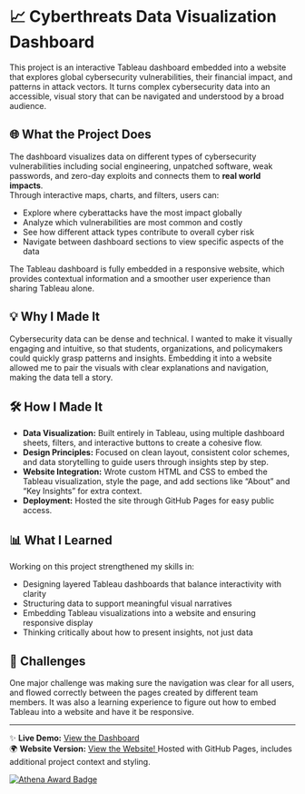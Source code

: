 # 📈 Cyberthreats Data Visualization Dashboard

This project is an interactive Tableau dashboard embedded into a website that explores global cybersecurity vulnerabilities, their financial impact, and patterns in attack vectors. It turns complex cybersecurity data into an accessible, visual story that can be navigated and understood by a broad audience.

## 🌐 What the Project Does
The dashboard visualizes data on different types of cybersecurity vulnerabilities including social engineering, unpatched software, weak passwords, and zero-day exploits and connects them to **real world impacts**.  
Through interactive maps, charts, and filters, users can:
- Explore where cyberattacks have the most impact globally  
- Analyze which vulnerabilities are most common and costly  
- See how different attack types contribute to overall cyber risk  
- Navigate between dashboard sections to view specific aspects of the data

The Tableau dashboard is fully embedded in a responsive website, which provides contextual information and a smoother user experience than sharing Tableau alone.

## 💡 Why I Made It
Cybersecurity data can be dense and technical. I wanted to make it visually engaging and intuitive, so that students, organizations, and policymakers could quickly grasp patterns and insights. Embedding it into a website allowed me to pair the visuals with clear explanations and navigation, making the data tell a story.

## 🛠 How I Made It
- **Data Visualization:** Built entirely in Tableau, using multiple dashboard sheets, filters, and interactive buttons to create a cohesive flow.  
- **Design Principles:** Focused on clean layout, consistent color schemes, and data storytelling to guide users through insights step by step.  
- **Website Integration:** Wrote custom HTML and CSS to embed the Tableau visualization, style the page, and add sections like “About” and “Key Insights” for extra context.  
- **Deployment:** Hosted the site through GitHub Pages for easy public access.

## 📊 What I Learned
Working on this project strengthened my skills in:
- Designing layered Tableau dashboards that balance interactivity with clarity  
- Structuring data to support meaningful visual narratives  
- Embedding Tableau visualizations into a website and ensuring responsive display  
- Thinking critically about how to present insights, not just data

## 🚧 Challenges
One major challenge was making sure the navigation was clear for all users, and flowed correctly between the pages created by different team members. It was also a learning experience to figure out how to embed Tableau into a website and have it be responsive.

---

✨ **Live Demo:** [View the Dashboard](https://public.tableau.com/app/profile/thanishkka.vijayabaskar/viz/KWK_Cybersecurity_Demo_Day/MainDashboard#1)  
🌍 **Website Version:** [View the Website! ](https://vthani25.github.io/kwk_cybersecurity/) Hosted with GitHub Pages, includes additional project context and styling. 

[![Athena Award Badge](https://img.shields.io/endpoint?url=https%3A%2F%2Faward.athena.hackclub.com%2Fapi%2Fbadge)](https://award.athena.hackclub.com?utm_source=readme)